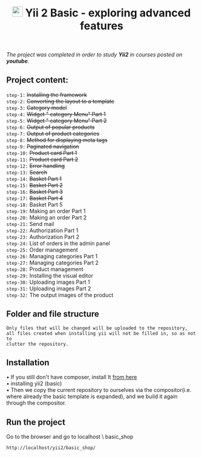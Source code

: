 <p align="center">
    <h1 align="center">
        <img src="https://avatars0.githubusercontent.com/u/993323" height="27px">
         Yii 2 Basic - exploring advanced features
    </h1>
    <br>
</p>

*The project was completed in order to study **Yii2** in courses posted on **youtube**.*

Project content:
-------------------
`step-1:` ~~Installing the framework~~ <br>
`step-2:` ~~Converting the layout to a template~~ <br>
`step-3:` ~~Category model~~ <br>
`step-4:` ~~Widget " category Menu" Part 1~~ <br>
`step-5:` ~~Widget " category Menu" Part 2~~ <br>
`step-6:` ~~Output of popular products~~ <br>
`step-7:` ~~Output of product categories~~ <br>
`step-8:` ~~Method for displaying meta tags~~ <br>
`step-9:` ~~Paginated navigation~~ <br>
`step-10:` ~~Product card Part 1~~ <br>
`step-11:` ~~Product card Part 2~~ <br>
`step-12:` ~~Error handling~~ <br>
`step-13:` ~~Search~~ <br>
`step-14:` ~~Basket Part 1~~ <br>
`step-15:` ~~Basket Part 2~~ <br>
`step-16:` ~~Basket Part 3~~ <br>
`step-17:` ~~Basket Part 4~~ <br>
`step-18:` Basket Part 5 <br>
`step-19:` Making an order Part 1 <br>
`step-20:` Making an order Part 2 <br>
`step-21:` Send mail <br>
`step-22:` Authorization Part 1 <br>
`step-23:` Authorization Part 2 <br>
`step-24:` List of orders in the admin panel <br>
`step-25:` Order management <br>
`step-26:` Managing categories Part 1 <br>
`step-27:` Managing categories Part 2 <br>
`step-28:` Product management <br>
`step-29:` Installing the visual editor <br>
`step-30:` Uploading images Part 1 <br>
`step-31:` Uploading images Part 2 <br>
`step-32:` The output images of the product <br>


Folder and file structure
------------------------

    Only files that will be changed will be uploaded to the repository,       
    all files created when installing yii will not be filled in, so as not to
    clutter the repository.


Installation
---------

• If you still don't have composer, install It
[from here](http://getcomposer.org/)
<br>
• installing yii2 (basic)<br>
• Then we copy the current repository to ourselves via the 
  compositor(i.e. where already the basic template is expanded), 
  and we build it again through the compositor.


Run the project
--------------
Go to the browser and go to localhost \ basic_shop

~~~
http://localhost/yii2/basic_shop/
~~~

